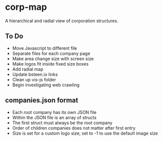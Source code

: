 # corp-map
A hierarchical and radial view of corporation structures.

## To Do
* Move Javascript to different file
* Separate files for each company page
* Make area change size with screen size
* Make logos fit inside fixed size boxes
* Add radial map
* Update bsteen.io links
* Clean up vis-js folder
* Begin investigating web crawling

## companies.json format
* Each root company has its own JSON file
* Within the JSON file is an array of structs
* The first struct must always be the root company
* Order of children companies does not matter after first entry
* Size is set for a custom logo size; set to -1 to use the default image size
